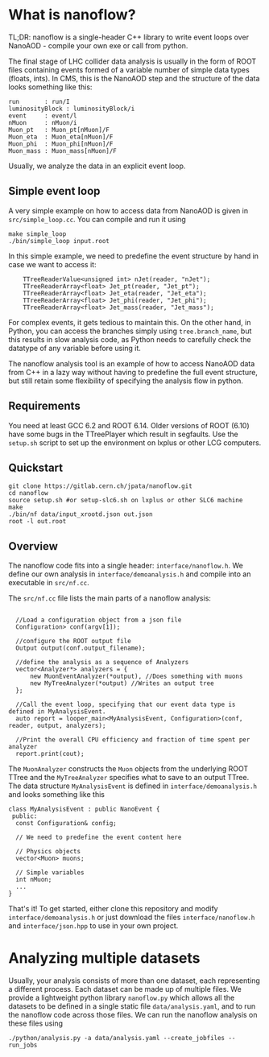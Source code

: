 # What is nanoflow?

TL;DR: nanoflow is a single-header C++ library to write event loops over NanoAOD - compile your own exe or call from python.

The final stage of LHC collider data analysis is usually in the form of ROOT files containing events formed of a variable number of simple data types (floats, ints). In CMS, this is the NanoAOD step and the structure of the data looks something like this:

~~~
run       : run/I
luminosityBlock : luminosityBlock/i
event     : event/l
nMuon     : nMuon/i
Muon_pt   : Muon_pt[nMuon]/F
Muon_eta  : Muon_eta[nMuon]/F
Muon_phi  : Muon_phi[nMuon]/F
Muon_mass : Muon_mass[nMuon]/F
~~~

Usually, we analyze the data in an explicit event loop. 

## Simple event loop

A very simple example on how to access data from NanoAOD is given in `src/simple_loop.cc`.
You can compile and run it using

~~~
make simple_loop
./bin/simple_loop input.root
~~~

In this simple example, we need to predefine the event structure by hand in case we want to access it:

~~~
    TTreeReaderValue<unsigned int> nJet(reader, "nJet");
    TTreeReaderArray<float> Jet_pt(reader, "Jet_pt");
    TTreeReaderArray<float> Jet_eta(reader, "Jet_eta");
    TTreeReaderArray<float> Jet_phi(reader, "Jet_phi");
    TTreeReaderArray<float> Jet_mass(reader, "Jet_mass");
~~~

For complex events, it gets tedious to maintain this. On the other hand, in Python, you can access the branches simply using `tree.branch_name`, but this results in slow analysis code, as Python needs to carefully check the datatype of any variable before using it.

The nanoflow analysis tool is an example of how to access NanoAOD data from C++ in a lazy way without having to predefine the full event structure, but still retain some flexibility of specifying the analysis flow in python.

## Requirements

You need at least GCC 6.2 and ROOT 6.14. Older versions of ROOT (6.10) have some bugs in the TTreePlayer which result in segfaults. Use the `setup.sh` script to set up the environment on lxplus or other LCG computers.

## Quickstart

~~~
git clone https://gitlab.cern.ch/jpata/nanoflow.git
cd nanoflow
source setup.sh #or setup-slc6.sh on lxplus or other SLC6 machine
make
./bin/nf data/input_xrootd.json out.json
root -l out.root
~~~

## Overview

The nanoflow code fits into a single header: `interface/nanoflow.h`. We define our own analysis in `interface/demoanalysis.h` and compile into an executable in `src/nf.cc`.

The `src/nf.cc` file lists the main parts of a nanoflow analysis:
~~~

  //Load a configuration object from a json file
  Configuration> conf(argv[1]);

  //configure the ROOT output file
  Output output(conf.output_filename);

  //define the analysis as a sequence of Analyzers
  vector<Analyzer*> analyzers = {
      new MuonEventAnalyzer(*output), //Does something with muons
      new MyTreeAnalyzer(*output) //Writes an output tree
  };

  //Call the event loop, specifying that our event data type is defined in MyAnalysisEvent.
  auto report = looper_main<MyAnalysisEvent, Configuration>(conf, reader, output, analyzers);

  //Print the overall CPU efficiency and fraction of time spent per analyzer
  report.print(cout);
~~~

The `MuonAnalyzer` constructs the `Muon` objects from the underlying ROOT TTree and the `MyTreeAnalyzer` specifies what to save to an output TTree. The data structure `MyAnalysisEvent` is defined in `interface/demoanalysis.h` and looks something like this

~~~
class MyAnalysisEvent : public NanoEvent {
 public:
  const Configuration& config;

  // We need to predefine the event content here

  // Physics objects
  vector<Muon> muons;

  // Simple variables
  int nMuon;
  ...
}
~~~

That's it! To get started, either clone this repository and modify `interface/demoanalysis.h` or just download the files `interface/nanoflow.h` and `interface/json.hpp` to use in your own project.

# Analyzing multiple datasets

Usually, your analysis consists of more than one dataset, each representing a different process. Each dataset can be made up of multiple files. We provide a lightweight python library `nanoflow.py` which allows all the datasets to be defined in a single static file `data/analysis.yaml`, and to run the nanoflow code across those files. We can run the nanoflow analysis on these files using 

~~~
./python/analysis.py -a data/analysis.yaml --create_jobfiles --run_jobs
~~~
